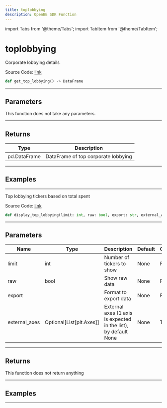 ```yaml
---
title: toplobbying
description: OpenBB SDK Function
---
```


import Tabs from '@theme/Tabs';
import TabItem from '@theme/TabItem';

# toplobbying

<Tabs>
<TabItem value="model" label="Model" default>

Corporate lobbying details

Source Code: [link](https://github.com/OpenBB-finance/OpenBBTerminal/tree/main/openbb_terminal/stocks/government/quiverquant_model.py#L358)

```python
def get_top_lobbying() -> DataFrame
```
---

## Parameters

This function does not take any parameters.

---

## Returns

| Type | Description |
| ---- | ----------- |
| pd.DataFrame | DataFrame of top corporate lobbying |

---

## Examples

---



</TabItem>
<TabItem value="view" label="View">

Top lobbying tickers based on total spent

Source Code: [link](https://github.com/OpenBB-finance/OpenBBTerminal/tree/main/openbb_terminal/stocks/government/quiverquant_view.py#L622)

```python
def display_top_lobbying(limit: int, raw: bool, export: str, external_axes: Optional[List[matplotlib.axes._axes.Axes]]) -> None
```
---

## Parameters

| Name | Type | Description | Default | Optional |
| ---- | ---- | ----------- | ------- | -------- |
| limit | int | Number of tickers to show | None | False |
| raw | bool | Show raw data | None | False |
| export |  | Format to export data | None | False |
| external_axes | Optional[List[plt.Axes]] | External axes (1 axis is expected in the list), by default None | None | True |

---

## Returns

This function does not return anything

---

## Examples

---



</TabItem>
</Tabs>